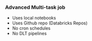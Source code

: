 ### Advanced Multi-task job
- Uses local notebooks
- Uses Github repo (Databricks Repos)
- No cron schedules
- No DLT pipelines